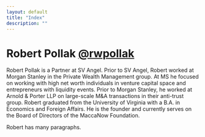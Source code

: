 ```yaml
---
layout: default
title: "Index"
description: ""
---
```

Robert Pollak <a href="http://twitter.com/rwpollak">@rwpollak</a>
===========

Robert Pollak is a Partner at SV Angel. Prior to SV Angel, Robert worked at Morgan Stanley in the Private Wealth Management group. At MS he focused on working with high net worth individuals in venture capital space and entrepreneurs with liquidity events. Prior to Morgan Stanley, he worked at Arnold & Porter LLP on large-scale M&A transactions in their anti-trust group. Robert graduated from the University of Virginia with a B.A. in Economics and Foreign Affairs. He is the founder and currently serves on the Board of Directors of the MaccaNow Foundation.

Robert has many paragraphs.
